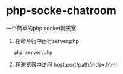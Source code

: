 # php-socke-chatroom
一个简单的php socket聊天室
1. 在命令行中运行server.php
```
   php server.php
```

2. 在浏览器中访问 host:port/path/index.html

